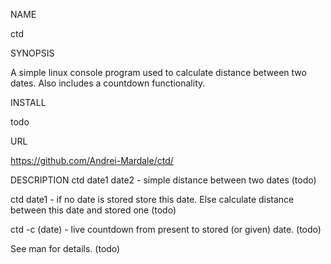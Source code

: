 NAME
 
  ctd
  
SYNOPSIS

  A simple linux console program used to calculate distance between two dates. Also includes a countdown functionality.
  
INSTALL

  todo
  
URL

  https://github.com/Andrei-Mardale/ctd/
  
DESCRIPTION
  ctd date1 date2 - simple distance between two dates (todo)
  
  ctd date1 - if no date is stored store this date. Else calculate distance between this date and stored one (todo)
  
  ctd -c (date) - live countdown from present to stored (or given) date. (todo)
  
  See man for details. (todo)
  
